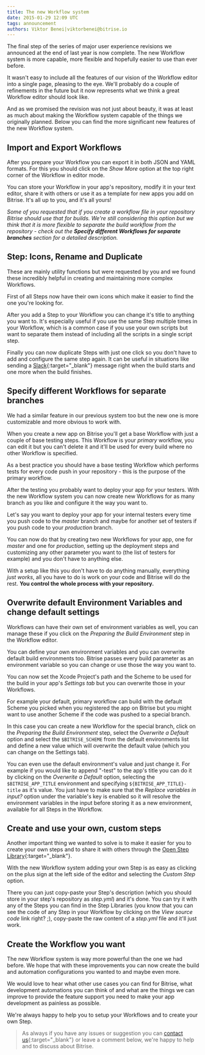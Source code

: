 ```yaml
---
title: The new Workflow system
date: 2015-01-29 12:09 UTC
tags: announcement
authors: Viktor Benei|viktorbenei@bitrise.io
---
```


The final step of the series of major user experience revisions
we announced at the end of last year is now complete.
The new Workflow system is more capable, more flexible
and hopefully easier to use than ever before.

It wasn't easy to include all the features of our vision
of the Workflow editor into a single page, pleasing to the eye.
We'll probably do a couple of refinements
in the future but it now represents what we think a great
Workflow editor should look like.

And as we promised the revision was not just about beauty,
it was at least as much about making the
Workflow system capable of the things we originally planned.
Below you can find the more significant new features
of the new Workflow system.


## Import and Export Workflows

After you prepare your Workflow you can export it
in both JSON and YAML formats. For this
you should click on the *Show More* option
at the top right corner of the Workflow in editor mode.

You can store your Workflow in your app's repository,
modify it in your text editor, share it with others
or use it as a template for new apps you add on Bitrise.
It's all up to you, and it's all yours!

*Some of you requested that if you create a workflow file
in your repository Bitrise should use that for builds.
We're still considering this option but we think
that it is more flexible to separate the build
workflow from the repository - check out
the **Specify different Workflows for separate branches** section
for a detailed description.*


## Step: Icons, Rename and Duplicate

These are mainly utility functions but were requested
by you and we found these incredibly helpful in
creating and maintaining more complex Workflows.

First of all Steps now have their own icons
which make it easier to find the one you're looking for.

After you add a Step to your Workflow you can
change it's title to anything you want to.
It's especially useful if you use the same Step
multiple times in your Workflow, which is
a common case if you use your own scripts
but want to separate them instead of including
all the scripts in a single script step.

Finally you can now duplicate Steps with just
one click so you don't have to add and configure
the same step again. It can be useful in situations
like sending a [Slack](https://slack.com/){:target="_blank"} message
right when the build starts and one more when the
build finishes.


## Specify different Workflows for separate branches

We had a similar feature in our previous system too
but the new one is more customizable and more
obvious to work with.

When you create a new app on Bitrise you'll get a base
Workflow with just a couple of base testing steps.
This Workflow is your *primary* workflow, you can
edit it but you can't delete it and it'll be used
for every build where no other Workflow is specified.

As a best practice you should have a base testing
Workflow which performs tests for every code push
in your repository - this is the purpose of the
primary workflow.

After the testing you probably want to deploy your
app for your testers. With the new Workflow system
you can now create new Workflows for as many
branch as you like and configure it the way you want to.

Let's say you want to deploy your app for your internal
testers every time you push code to the *master* branch
and maybe for another set of testers if you push code
to your *production* branch.

You can now do that by creating two
new Workflows for your app, one for *master*
and one for *production*, setting up the
deployment steps and customizing any other parameter
you want to (the list of testers for example)
and you don't have to anything else.

With a setup like this you don't have to do
anything manually, everything *just works*,
all you have to do is work on your code
and Bitrise will do the rest. **You control
the whole process with your repository.**


## Overwrite default Environment Variables and change default settings

Workflows can have their own set of environment variables
as well, you can manage these if you click on the
*Preparing the Build Environment* step in the
Workflow editor.

You can define your own environment variables
and you can overwrite default build environments too.
Bitrise passes every build parameter as an environment variable
so you can change or use those the way you want to.

You can now set the Xcode Project's path and
the Scheme to be used for the build in your app's *Settings tab*
but you can overwrite those in your Workflows.

For example your default, primary workflow can
build with the default Scheme you picked when you registered
the app on Bitrise but you might want to
use another Scheme if the code was pushed to
a special branch.

In this case you can create a new Workflow
for the special branch, click on the
*Preparing the Build Environment* step,
select the *Overwrite a Default* option
and select the `$BITRISE_SCHEME`
from the default environments list
and define a new value which will overwrite
the default value (which you can change on
the Settings tab).

You can even use the default environment's value
and just change it. For example
if you would like to append "-test" to the app's
title you can do it by clicking on
the *Overwrite a Default* option,
selecting the `$BITRISE_APP_TITLE` environment
and specifying `${BITRISE_APP_TITLE}-title`
as it's value. You just have to make
sure that the *Replace variables in input?* option
under the variable's key is enabled so it will
resolve the environment variables in the
input before storing it as a new environment,
available for all Steps in the Workflow.


## Create and use your own, custom steps

Another important thing we wanted to solve is
to make it easier for you to create your own steps
and to share it with others through
the [Open Step Library](http://www.steplib.com/){:target="_blank"}.

With the new Workflow system adding your own
Step is as easy as clicking on the plus sign
at the left side of the editor and
selecting the *Custom Step* option.

There you can just copy-paste your Step's
description (which you should store
in your step's repository as *step.yml*)
and it's done. You can try it with any of the
Steps you can find in the Step Libraries
(you know that you can see the code of any Step
in your Workflow by clicking on the *View source code*
link right? ;), copy-paste the raw content of
a *step.yml* file and it'll just work.


## Create the Workflow you want

The new Workflow system is way more powerful
than the one we had before. We hope that with these
improvements you can now create the build and automation
configurations you wanted to and maybe even more.

We would love to hear what other use cases you can find
for Bitrise, what development automations you can think
of and what are the things we can improve
to provide the feature support you need to
make your app development as painless as possible.

We're always happy to help you to setup your
Workflows and to create your own Step.


> As always if you have any issues or suggestion
> you can [contact us](http://www.bitrise.io/contact?utm_source=blog&utm_medium=blog&utm_campaign=bitrise){:target="_blank"}
> or leave a comment below,
> we're happy to help
> and to discuss about Bitrise.
